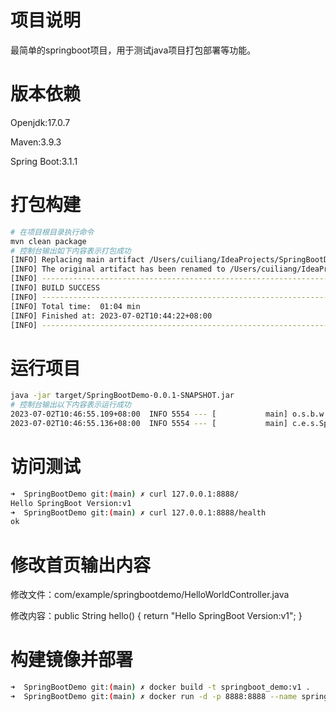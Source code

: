 # 项目说明

最简单的springboot项目，用于测试java项目打包部署等功能。

# 版本依赖

Openjdk:17.0.7

Maven:3.9.3

Spring Boot:3.1.1

# 打包构建

```bash
# 在项目根目录执行命令
mvn clean package
# 控制台输出如下内容表示打包成功
[INFO] Replacing main artifact /Users/cuiliang/IdeaProjects/SpringBootDemo/target/SpringBootDemo-0.0.1-SNAPSHOT.jar with repackaged archive, adding nested dependencies in BOOT-INF/.
[INFO] The original artifact has been renamed to /Users/cuiliang/IdeaProjects/SpringBootDemo/target/SpringBootDemo-0.0.1-SNAPSHOT.jar.original
[INFO] ------------------------------------------------------------------------
[INFO] BUILD SUCCESS
[INFO] ------------------------------------------------------------------------
[INFO] Total time:  01:04 min
[INFO] Finished at: 2023-07-02T10:44:22+08:00
[INFO] ------------------------------------------------------------------------
```

# 运行项目

```bash
java -jar target/SpringBootDemo-0.0.1-SNAPSHOT.jar
# 控制台输出以下内容表示运行成功
2023-07-02T10:46:55.109+08:00  INFO 5554 --- [           main] o.s.b.w.embedded.tomcat.TomcatWebServer  : Tomcat started on port(s): 8888 (http) with context path ''
2023-07-02T10:46:55.136+08:00  INFO 5554 --- [           main] c.e.s.SpringBootDemoApplication          : Started SpringBootDemoApplication in 2.288 seconds (process running for 2.76)
```

# 访问测试

```bash
➜  SpringBootDemo git:(main) ✗ curl 127.0.0.1:8888/       
Hello SpringBoot Version:v1   
➜  SpringBootDemo git:(main) ✗ curl 127.0.0.1:8888/health
ok
```

# 修改首页输出内容

修改文件：com/example/springbootdemo/HelloWorldController.java

修改内容：public String hello() {
return "Hello SpringBoot Version:v1";
}

# 构建镜像并部署
```bash
➜  SpringBootDemo git:(main) ✗ docker build -t springboot_demo:v1 .   
➜  SpringBootDemo git:(main) ✗ docker run -d -p 8888:8888 --name springboot_demo springboot_demo:v1
```